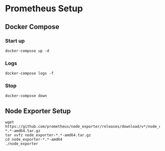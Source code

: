 # Prometheus Setup

## Docker Compose

### Start up
````
docker-compose up -d
````

### Logs
````
docker-compose logs -f
````

### Stop
````
docker-compose down
````

## Node Exporter Setup
````
wget https://github.com/prometheus/node_exporter/releases/download/v*/node_exporter-*.*-amd64.tar.gz
tar xvfz node_exporter-*.*-amd64.tar.gz
cd node_exporter-*.*-amd64
./node_exporter
````

